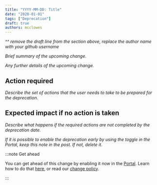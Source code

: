 ```yaml
---
title: "YYYY-MM-DD: Title"
date: "2020-01-01"
tags: ["Deprecation"]
draft: true
authors: mcclowes
---
```

_^^ remove the draft line from the section above, replace the author name with your github username_


_Brief summary of the upcoming change._

<!--truncate-->

_Any further details of the upcoming change._

## Action required

_Describe the set of actions that the user needs to take to be prepared for the deprecation._

## Expected impact if no action is taken

_Describe what happens if the required actions are not completed by the deprecation date._ 

_If it is possible to enable the deprecation early by using the toggle in the Portal, keep this note in the post. If not, delete it._

:::note Get ahead

You can get ahead of this change by enabling it now in the [Portal](https://app.codat.io/developers/api-deprecations). Learn how to do that [here](https://docs.codat.io/configure/portal/developers), or read our [change policy](https://docs.codat.io/using-the-api/change-policy).

:::
